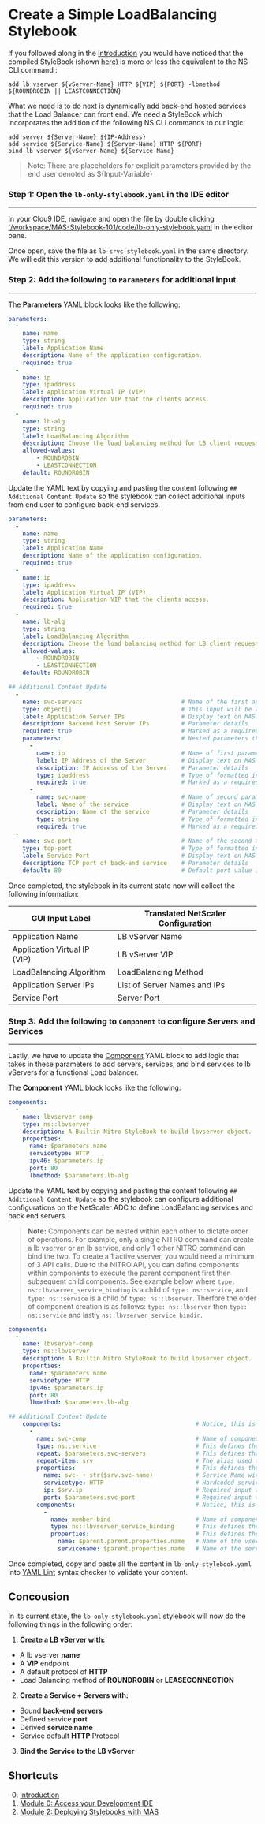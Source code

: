 # Create a Simple LoadBalancing Stylebook

If you followed along in the [Introduction](../) you would have noticed that the compiled StyleBook (shown [here](../code/lb-only-stylebook.yaml)) is more or less the equivalent to the NS CLI command : 

```
add lb vserver ${vServer-Name} HTTP ${VIP} ${PORT} -lbmethod ${ROUNDROBIN || LEASTCONNECTION}
```

What we need is to do next is dynamically add back-end hosted services that the Load Balancer can front end. We need a StyleBook which incorporates the addition of the following NS CLI commands to our logic: 

```
add server ${Server-Name} ${IP-Address}
add service ${Service-Name} ${Server-Name} HTTP ${PORT} 
bind lb vserver ${vServer-Name} ${Service-Name}
```
>Note: There are placeholders for explicit parameters provided by the end user denoted as ${Input-Variable} 

### Step 1: Open the `lb-only-stylebook.yaml` in the IDE editor
___

In your Clou9 IDE, navigate and open the file by double clicking [`/workspace/MAS-Stylebook-101/code/lb-only-stylebook.yaml](../code/lb-only-stylebook.yaml) in the editor pane. 

Once open, save the file as `lb-srvc-stylebook.yaml` in the same directory. We will edit this version to add additional functionality to the StyleBook. 

### Step 2: Add the following to `Parameters` for additional input
___

The **Parameters** YAML block looks like the following: 

```yaml
parameters:
  -
    name: name
    type: string
    label: Application Name
    description: Name of the application configuration.
    required: true
  -
    name: ip
    type: ipaddress
    label: Application Virtual IP (VIP)
    description: Application VIP that the clients access.
    required: true
  -
    name: lb-alg
    type: string
    label: LoadBalancing Algorithm 
    description: Choose the load balancing method for LB client requests.
    allowed-values:   
        - ROUNDROBIN
        - LEASTCONNECTION
    default: ROUNDROBIN
```

Update the YAML text by copying and pasting the content following `## Additional Content Update` so the stylebook can collect additional inputs from end user to configure back-end services. 

```yaml 
parameters:
  -
    name: name
    type: string
    label: Application Name
    description: Name of the application configuration.
    required: true
  -
    name: ip
    type: ipaddress
    label: Application Virtual IP (VIP)
    description: Application VIP that the clients access.
    required: true
  -
    name: lb-alg
    type: string
    label: LoadBalancing Algorithm 
    description: Choose the load balancing method for LB client requests.
    allowed-values:   
        - ROUNDROBIN
        - LEASTCONNECTION
    default: ROUNDROBIN

## Additional Content Update
  -
    name: svc-servers                            # Name of the first additional parameter input
    type: object[]                               # This input will be a dynamic list of objects, in our case a list of 'servers' with the following parameters: "ip" and "svc-name"  
    label: Application Server IPs                # Display text on MAS GUI for parameter input
    description: Backend host Server IPs         # Parameter details 
    required: true                               # Marked as a required input from end user
    parameters:                                  # Nested parameters that define objects in the list of objects for "svc-server" input parameter
      - 
        name: ip                                 # Name of first parameter for an object in "svc-servers" 
        label: IP Address of the Server          # Display text on MAS GUI for parameter input
        description: IP Address of the Server    # Parameter details
        type: ipaddress                          # Type of formatted input expected: IP address "192.168.10.10" for example.
        required: true                           # Marked as a required input from end user
      - 
        name: svc-name                           # Name of second parameter for an object in "svc-servers" 
        label: Name of the service               # Display text on MAS GUI for parameter input
        description: Name of the service         # Parameter details 
        type: string                             # Type of formatted input expected: "String" for example
        required: true                           # Marked as a required input from end user
  -
    name: svc-port                               # Name of the second additional parameter input
    type: tcp-port                               # Type of formatted input expected: Port "8080" for example
    label: Service Port                          # Display text on MAS GUI for parameter 
    description: TCP port of back-end service    # Parameter details 
    default: 80                                  # Default port value if one is not specified. 
```
Once completed, the stylebook in its current state now will collect the following information: 

GUI Input Label | Translated NetScaler Configuration
--- | ---
Application Name | LB vServer Name
Application Virtual IP (VIP) | LB vServer VIP
LoadBalancing Algorithm | LoadBalancing Method
Application Server IPs | List of Server Names and IPs
Service Port  | Server Port

### Step 3: Add the following to `Component` to configure Servers and Services
___

Lastly, we have to update the [Component](../) YAML block to add logic that takes in these parameters to add servers, services, and bind services to lb vServers for a functional Load balancer. 

The **Component** YAML block looks like the following: 

```yaml
components:
  -
    name: lbvserver-comp
    type: ns::lbvserver
    description: A Builtin Nitro StyleBook to build lbvserver object.
    properties:
      name: $parameters.name
      servicetype: HTTP
      ipv46: $parameters.ip
      port: 80
      lbmethod: $parameters.lb-alg
```
Update the YAML text by copying and pasting the content following `## Additional Content Update` so the stylebook can configure additional configurations on the NetScaler ADC to define LoadBalancing services and back end servers. 

>**Note:** Components can be nested within each other to dictate order of operations. For example, only a single NITRO command can create a lb vserver or an lb service, and only 1 other NITRO command can bind the two. To create a 1 active vserver, you would need a minimum of 3 API calls. Due to the NITRO API, you can define components within components to execute the parent component first then subsequent child components. See example below where `type: ns::lbvserver_service_binding` is a child of `type: ns::service`, and `type: ns::service` is a child of `type: ns::lbserver`. Therfore the order of component creation is as follows: `type: ns::lbserver` then `type: ns::service` and lastly `ns::lbvserver_service_bindin`.

```yaml
components:
  -
    name: lbvserver-comp
    type: ns::lbvserver
    description: A Builtin Nitro StyleBook to build lbvserver object.
    properties:
      name: $parameters.name
      servicetype: HTTP
      ipv46: $parameters.ip
      port: 80
      lbmethod: $parameters.lb-alg

## Additional Content Update
    components:                                      # Notice, this is a component (ns::service) under a component under (ns::lbvserver) which means it executes after the prior succeeds. a service is created with a lb vserver is made. 
      -
        name: svc-comp                               # Name of component for reference
        type: ns::service                            # This defines the type of component from the imported stylebook referred to by the alias `ns`. Corresponds to built-in NITRO API
        repeat: $parameters.svc-servers              # This defines that the following parameter "svc-servers" which was defined a list of object will be repeated with the following component and properties. Think of this as a "for" loop in programming.
        repeat-item: srv                             # The alias used to refer to one object in "svc-servers"
        properties:                                  # This defines the needed values of "type: ns::service"
          name: svc- + str($srv.svc-name)            # Service Name with naming convention "svc-{name parameter in server object}""
          servicetype: HTTP                          # Hardcoded service type
          ip: $srv.ip                                # Required input when defining a NS service derived by the IP parameter of the server object.
          port: $parameters.svc-port                 # Required input when defining a NS service derived from the "svc-port" parameter.
        components:                                  # Notice, this is a component (ns::lbvserver_service_binding) under a component under (ns::service) which means it executes after the prior succeeds. A service is bound to a lb vserver once the service is made.
          -
            name: member-bind                        # Name of component for reference
            type: ns::lbvserver_service_binding      # This defines the type of component from the imported stylebook referred to by the alias `ns`. Corresponds to built-in NITRO API
            properties:                              # This defines the needed values of "type: ns::lbvserver_service_binding"
              name: $parent.parent.properties.name   # Name of the vserver to bind to. Value here is derived by the grand-parent component's value for "name" 
              servicename: $parent.properties.name   # Name of the service to bind to. Value here is derived by the parent component's value for "name" 
```

Once completed, copy and paste all the content in `lb-only-stylebook.yaml` into [YAML Lint](http://www.yamllint.com/) syntax checker to validate your content. 

## Concousion 

In its current state, the `lb-only-stylebook.yaml` stylebook will now do the following things in the following order: 

1. **Create a LB vServer with:**
  * A lb vserver **name**
  * A **VIP** endpoint
  * A default protocol of **HTTP** 
  * Load Balancing method of **ROUNDROBIN** or **LEASECONNECTION**

2. **Create a Service + Servers with:**
  * Bound **back-end servers**
  * Defined service **port**
  * Derived **service name** 
  * Service default **HTTP** Protocol
  
3. **Bind the Service to the LB vServer**

## Shortcuts

0. [Introduction](../)
1. [Module 0: Access your Development IDE](../Module-0)
3. [Module 2: Deploying Stylebooks with MAS](../Module-2)

